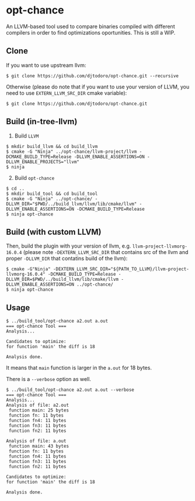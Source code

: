 # opt-chance
An LLVM-based tool used to compare binaries compiled with different compilers in order to find optimizations oportunities.
This is still a WIP.

## Clone

If you want to use upstream llvm:
```
$ git clone https://github.com/djtodoro/opt-chance.git --recursive
```

Otherwise (please do note that if you want to use your version of LLVM, you need to use `EXTERN_LLVM_SRC_DIR` cmake variable):

```
$ git clone https://github.com/djtodoro/opt-chance.git
```

## Build (in-tree-llvm)

1. Build `LLVM`

```
$ mkdir build_llvm && cd build_llvm
$ cmake -G "Ninja" ../opt-chance/llvm-project/llvm -DCMAKE_BUILD_TYPE=Release -DLLVM_ENABLE_ASSERTIONS=ON -DLLVM_ENABLE_PROJECTS="llvm"
$ ninja
```

2. Build `opt-chance`

```
$ cd ..
$ mkdir build_tool && cd build_tool
$ cmake -G "Ninja" ../opt-chance/ -DLLVM_DIR="$PWD/../build_llvm/llvm/lib/cmake/llvm" -DLLVM_ENABLE_ASSERTIONS=ON -DCMAKE_BUILD_TYPE=Release
$ ninja opt-chance
```

## Build (with custom LLVM)

Then, build the plugin with your version of llvm, e.g. `llvm-project-llvmorg-16.0.4` (please note `-DEXTERN_LLVM_SRC_DIR` that contains src of the llvm and proper `-DLLVM_DIR` that contatins build of the llvm):

```
$ cmake -G"Ninja" -DEXTERN_LLVM_SRC_DIR="${PATH_TO_LLVM}/llvm-project-llvmorg-16.0.4" -DCMAKE_BUILD_TYPE=Release -DLLVM_DIR=$PWD/../build_llvm/lib/cmake/llvm -DLLVM_ENABLE_ASSERTIONS=ON ../opt-chance/
$ ninja opt-chance
```

## Usage

```
$ ../build_tool/opt-chance a2.out a.out 
=== opt-chance Tool ===
Analysis...

Candidates to optimize:
for function 'main' the diff is 18

Analysis done.
```

It means that `main` function is larger in the `a.out` for 18 bytes.

There is a ```--verbose``` option as well.

```
$ ../build_tool/opt-chance a2.out a.out --verbose
=== opt-chance Tool ===
Analysis...
Analysis of file: a2.out
 function main: 25 bytes
 function fn: 11 bytes
 function fn4: 11 bytes
 function fn3: 11 bytes
 function fn2: 11 bytes

Analysis of file: a.out
 function main: 43 bytes
 function fn: 11 bytes
 function fn4: 11 bytes
 function fn3: 11 bytes
 function fn2: 11 bytes

Candidates to optimize:
for function 'main' the diff is 18

Analysis done.
```
